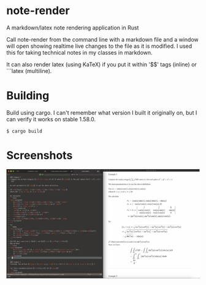 # note-render
A markdown/latex note rendering application in Rust

Call note-render from the command line with a markdown file and a window will open showing realtime live changes to the file as it is modified. 
I used this for taking technical notes in my classes in markdown.

It can also render latex (using KaTeX) if you put it within '$$' tags (inline) or ```latex (multiline).

# Building

Build using cargo. I can't remember what version I built it originally on, but I can verify it works on stable 1.58.0.


```
$ cargo build
```

# Screenshots
![App Example](https://github.com/PfisterFactor/note-render/raw/master/appscreen.png)
